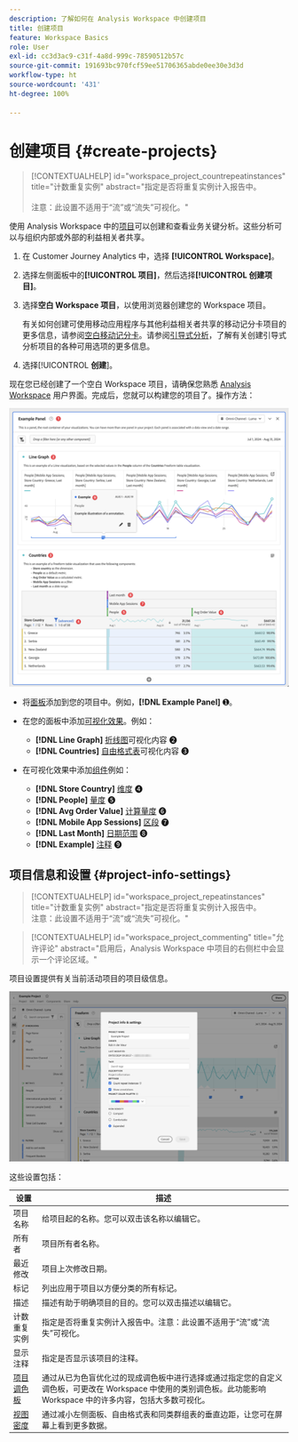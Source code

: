 ```yaml
---
description: 了解如何在 Analysis Workspace 中创建项目
title: 创建项目
feature: Workspace Basics
role: User
exl-id: cc3d3ac9-c31f-4a8d-999c-78590512b57c
source-git-commit: 191693bc970fcf59ee51706365abde0ee30e3d3d
workflow-type: ht
source-wordcount: '431'
ht-degree: 100%

---
```


# 创建项目 {#create-projects}

<!-- markdownlint-disable MD034 -->

>[!CONTEXTUALHELP]
>id="workspace_project_countrepeatinstances"
>title="计数重复实例"
>abstract="指定是否将重复实例计入报告中。<br/><br/>注意：此设置不适用于“流”或“流失”可视化。"

<!-- markdownlint-enable MD034 -->


使用 Analysis Workspace 中的[项目](/help/analysis-workspace/build-workspace-project/freeform-overview.md)可以创建和查看业务关键分析。这些分析可以与组织内部或外部的利益相关者共享。

1. 在 Customer Journey Analytics 中，选择 **[!UICONTROL Workspace]**。

1. 选择左侧面板中的&#x200B;**[!UICONTROL 项目]**，然后选择&#x200B;**[!UICONTROL 创建项目]**。

1. 选择&#x200B;**空白 Workspace 项目**，以使用浏览器创建您的 Workspace 项目。

   有关如何创建可使用移动应用程序与其他利益相关者共享的移动记分卡项目的更多信息，请参阅[空白移动记分卡](/help/mobile-app/curator.md)。请参阅[引导式分析](/help/guided-analysis/overview.md)，了解有关创建引导式分析项目的各种可用选项的更多信息。

1. 选择&#x200B;[!UICONTROL **创建**]。


现在您已经创建了一个空白 Workspace 项目，请确保您熟悉 [Analysis Workspace](/help/analysis-workspace/home.md) 用户界面。完成后，您就可以构建您的项目了。操作方法：

![Example project](assets/example-project.png)

* 将[面板](/help/analysis-workspace/c-panels/panels.md)添加到您的项目中。例如，**[!DNL Example Panel]** ➊。

* 在您的面板中添加[可视化效果](/help/analysis-workspace/visualizations/freeform-analysis-visualizations.md)。例如：
   * **[!DNL Line Graph]** [折线图](/help/analysis-workspace/visualizations/line.md)可视化内容 ➋
   * **[!DNL Countries]** [自由格式表](/help/analysis-workspace/visualizations/freeform-table/freeform-table.md)可视化内容 ➌
* 在可视化效果中添加[组件](/help/components/overview.md)例如：
   * **[!DNL Store Country]** [维度](/help/components/dimensions/overview.md) ➍
   * **[!DNL People]** [量度](/help/components/apply-create-metrics.md) ➎
   * **[!DNL Avg Order Value]** [计算量度](/help/components/calc-metrics/calc-metr-overview.md) ➏
   * **[!DNL Mobile App Sessions]** [区段](/help/components/filters/filters-overview.md) ➐
   * **[!DNL Last Month]** [日期范围](/help/components/date-ranges/overview.md) ➑
   * **[!DNL Example]** [注释](/help/components/annotations/overview.md) ➒


## 项目信息和设置 {#project-info-settings}

<!-- markdownlint-disable MD034 -->

>[!CONTEXTUALHELP]
>id="workspace_project_repeatinstances"
>title="计数重复实例"
>abstract="指定是否将重复实例计入报告中。<br/>注意：此设置不适用于“流”或“流失”可视化。"

<!-- markdownlint-enable MD034 -->

<!-- markdownlint-disable MD034 -->

>[!CONTEXTUALHELP]
>id="workspace_project_commenting"
>title="允许评论"
>abstract="启用后，Analysis Workspace 中项目的右侧栏中会显示一个评论区域。"

<!-- markdownlint-enable MD034 -->


项目设置提供有关当前活动项目的项目级信息。

![The Project Info &amp; Settings window.](./assets/projectinfo.png)

这些设置包括：

| 设置 | 描述 |
|---|---|
| 项目名称 | 给项目起的名称。您可以双击该名称以编辑它。 |
| 所有者 | 项目所有者名称。 |
| 最近修改 | 项目上次修改日期。 |
| 标记 | 列出应用于项目以方便分类的所有标记。 |
| 描述 | 描述有助于明确项目的目的。您可以双击描述以编辑它。 |
| 计数重复实例 | 指定是否将重复实例计入报告中。注意：此设置不适用于“流”或“流失”可视化。 |
| 显示注释 | 指定是否显示该项目的注释。 |
| [项目调色板](/help/analysis-workspace/build-workspace-project/color-palettes.md) | 通过从已为色盲优化过的现成调色板中进行选择或通过指定您的自定义调色板，可更改在 Workspace 中使用的类别调色板。此功能影响 Workspace 中的许多内容，包括大多数可视化。 |
| [视图密度](/help/analysis-workspace/build-workspace-project/view-density.md) | 通过减小左侧面板、自由格式表和同类群组表的垂直边距，让您可在屏幕上看到更多数据。 |

<!--

Add this to the table above - exchange - for pipe: (End of April, 2025 when project commenting is GA)

Allow commenting - When this option is enabled, a comments area is available in the right rail of the project in Analysis Workspace. For more information, see [Add and manage comments in projects](/help/analysis-workspace/build-workspace-project/comment-projects.md). 

-->



